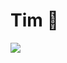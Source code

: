 # Tim 👋

![](https://github-readme-stats.vercel.app/api?username=timwlm&show_icons=true&theme=dracula)
